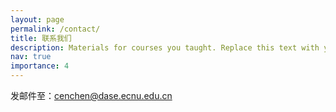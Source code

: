 ```yaml
---
layout: page
permalink: /contact/
title: 联系我们
description: Materials for courses you taught. Replace this text with your description.
nav: true
importance: 4
---
```


发邮件至：cenchen@dase.ecnu.edu.cn
